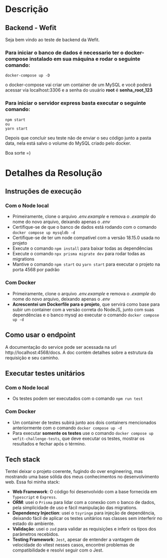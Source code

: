# Descrição
## Backend - Wefit

Seja bem vindo ao teste de backend da Wefit.

### Para iniciar o banco de dados é necessario ter o docker-compose instalado em sua máquina e rodar o seguinte comando:

    docker-compose up -D

o docker-compose vai criar um container de um MySQL e você poderá acessar via localhost:3306 e a senha do usuário **root** é **senha_root_123**

### Para iniciar o servidor express basta executar o seguinte comando:

    npm start
    ou
    yarn start

Depois que concluir seu teste não de enviar o seu código junto a pasta data, nela está salvo o volume do MySQL criado pelo docker.

Boa sorte =)

# Detalhes da Resolução
## Instruções de execução
### Com o Node local
- Primeiramente, clone o arquivo *.env.example* e remova o *.example* do nome do novo arquivo, deixando apenas o *.env*
- Certifique-se de que o banco de dados está rodando com o comando `docker compose up mysqldb -d`
- Certifique-se de ter um node compatível com a versão 18.15.0 usada no projeto
- Execute o comando `npm install` para baixar todas as dependências
- Execute o comando `npx prisma migrate dev` para rodar todas as migrations
- Mantive o comando `npm start` ou `yarn start` para executar o projeto na porta 4568 por padrão
### Com Docker
- Primeiramente, clone o arquivo *.env.example* e remova o *.example* do nome do novo arquivo, deixando apenas o *.env*
- **Acrescentei um Dockerfile para o projeto**, que servirá como base para subir um container com a versão correta do NodeJS, junto com suas dependências e o banco mysql ao executar o comando `docker compose up -d`
## Como usar o endpoint
A documentação do service pode ser acessada na url http://localhost:4568/docs. A doc contém detalhes sobre a estrutura da requisição e seu caminho.
## Executar testes unitários
### Com o Node local
- Os testes podem ser executados com o comando `npm run test`
### Com Docker
- Um container de testes subirá junto aos dois containers mencionados anteriormente com o comando `docker compose up -d`
- Para executar **somente os testes** use o comando `docker compose up wefit-challenge-tests`, que deve executar os testes, mostrar os resultados e fechar após o término.
## Tech stack
Tentei deixar o projeto coerente, fugindo do over engineering, mas mostrando uma base sólida dos meus conhecimentos no desenvolvimento web. Essa foi minha stack:
- **Web Framework**: O código foi desenvolvido com a base fornecida em `Typescript` e `Express`. 
- **ORM**: usei o `Prisma` para lidar com a conexão com o banco de dados, pela simplicidade de uso e fácil manipulação das migrations.
- **Dependency Injection**: usei o `tsyringe` para injeção de dependência, deixando fácil de aplicar os testes unitários nas classes sem interferir no estado do ambiente.
- **Validação**: usei o `zod` para validar as requisições e inferir os tipos dos parâmetros recebidos.
- **Testing Framework**: `Jest`, apesar de entender a vantagem de velocidade do vitest nesses casos, encontrei problemas de compatibilidade e resolvi seguir com o Jest.

